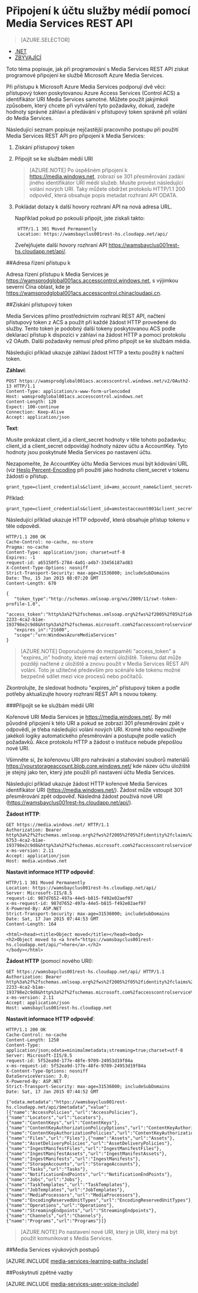 <properties 
    pageTitle="Připojení k účtu služby médií pomocí rozhraní REST API | Microsoft Azure" 
    description="Toto téma ukazuje, jak se připojit k Media Services uisng rozhraní REST API." 
    services="media-services" 
    documentationCenter="" 
    authors="Juliako" 
    manager="erikre" 
    editor=""/>

<tags 
    ms.service="media-services" 
    ms.workload="media" 
    ms.tgt_pltfrm="na" 
    ms.devlang="dotnet" 
    ms.topic="article" 
    ms.date="09/26/2016"  
    ms.author="juliako"/>


# <a name="connecting-to-media-services-account-using-media-services-rest-api"></a>Připojení k účtu služby médií pomocí Media Services REST API

> [AZURE.SELECTOR]
- [.NET](media-services-dotnet-connect-programmatically.md)
- [ZBÝVAJÍCÍ](media-services-rest-connect-programmatically.md)

Toto téma popisuje, jak při programování s Media Services REST API získat programové připojení ke službě Microsoft Azure Media Services.

Při přístupu k Microsoft Azure Media Services podporují dvě věci: přístupový token poskytovanou Azure Access Services (Control ACS) a identifikátor URI Media Services samotné. Můžete použít jakýmkoli způsobem, který chcete při vytváření tyto požadavky, dokud, zadejte hodnoty správné záhlaví a předávání v přístupový token správně při volání do Media Services.

Následující seznam popisuje nejčastější pracovního postupu při použití Media Services REST API pro připojení k Media Services:

1. Získání přístupový token 
2. Připojit se ke službám médií URI 

    >[AZURE.NOTE] Po úspěšném připojení k https://media.windows.net, zobrazí se 301 přesměrování zadání jiného identifikátor URI médií služeb. Musíte provést následující volání nových URI.
Taky můžete obdržet protokolu HTTP/1.1 200 odpověď, která obsahuje popis metadat rozhraní API ODATA.

3. Pokládat dotazy k další hovory rozhraní API na nová adresa URL. 

    Například pokud po pokouší připojit, jste získali takto:

        HTTP/1.1 301 Moved Permanently
        Location: https://wamsbayclus001rest-hs.cloudapp.net/api/

    Zveřejňujete další hovory rozhraní API https://wamsbayclus001rest-hs.cloudapp.net/api/.

##<a name="access-control-address"></a>Adresa řízení přístupu k

Adresa řízení přístupu k Media Services je https://wamsprodglobal001acs.accesscontrol.windows.net, s výjimkou severní Čína oblast, kde je https://wamsprodglobal001acs.accesscontrol.chinacloudapi.cn.

##<a name="getting-an-access-token"></a>Získání přístupový token

Media Services přímo prostřednictvím rozhraní REST API, načtení přístupový token z ACS a použít při každé žádost HTTP provedené do služby. Tento token je podobný další tokeny poskytovanou ACS podle deklarací přístup k dispozici v záhlaví na žádost HTTP a pomocí protokolu v2 OAuth. Další požadavky nemusí před přímo připojit se ke službám média.

Následující příklad ukazuje záhlaví žádost HTTP a textu použitý k načtení token.

**Záhlaví**:

    POST https://wamsprodglobal001acs.accesscontrol.windows.net/v2/OAuth2-13 HTTP/1.1
    Content-Type: application/x-www-form-urlencoded
    Host: wamsprodglobal001acs.accesscontrol.windows.net
    Content-Length: 120
    Expect: 100-continue
    Connection: Keep-Alive
    Accept: application/json

    
**Text**:

Musíte prokázat client_id a client_secret hodnoty v těle tohoto požadavku; client_id a client_secret odpovídají hodnoty název účtu a AccountKey. Tyto hodnoty jsou poskytnuté Media Services po nastavení účtu. 

Nezapomeňte, že AccountKey účtu Media Services musí být kódování URL (viz [Heslo Percent-Encoding](http://tools.ietf.org/html/rfc3986#section-2.1) při použití jako hodnotu client_secret v tokenu žádosti o přístup.

    grant_type=client_credentials&client_id=ams_account_name&client_secret=URL_encoded_ams_account_key&scope=urn%3aWindowsAzureMediaServices


Příklad: 

    grant_type=client_credentials&client_id=amstestaccount001&client_secret=wUNbKhNj07oqjqU3Ah9R9f4kqTJ9avPpfe6Pk3YZ7ng%3d&scope=urn%3aWindowsAzureMediaServices


Následující příklad ukazuje HTTP odpověď, která obsahuje přístup tokenu v těle odpovědi.

    HTTP/1.1 200 OK
    Cache-Control: no-cache, no-store
    Pragma: no-cache
    Content-Type: application/json; charset=utf-8
    Expires: -1
    request-id: a65150f5-2784-4a01-a4b7-33456187ad83
    X-Content-Type-Options: nosniff
    Strict-Transport-Security: max-age=31536000; includeSubDomains
    Date: Thu, 15 Jan 2015 08:07:20 GMT
    Content-Length: 670
    
    {  
       "token_type":"http://schemas.xmlsoap.org/ws/2009/11/swt-token-profile-1.0",
       "access_token":"http%3a%2f%2fschemas.xmlsoap.org%2fws%2f2005%2f05%2fidentity%2fclaims%2fnameidentifier=amstestaccount001&urn%3aSubscriptionId=z7f19258-2233-4ca2-b1ae-193798e2c9d8&http%3a%2f%2fschemas.microsoft.com%2faccesscontrolservice%2f2010%2f07%2fclaims%2fidentityprovider=https%3a%2f%2fwamsprodglobal001acs.accesscontrol.windows.net%2f&Audience=urn%3aWindowsAzureMediaServices&ExpiresOn=1421330840&Issuer=https%3a%2f%2fwamsprodglobal001acs.accesscontrol.windows.net%2f&HMACSHA256=uf69n82KlqZmkJDNxhJkOxpyIpA2HDyeGUTtSnq1vlE%3d",
       "expires_in":"21600",
       "scope":"urn:WindowsAzureMediaServices"
    }
    

>[AZURE.NOTE]
Doporučujeme do mezipaměti "access_token" a "expires_in" hodnoty, které mají externí úložiště. Tokenu dat může později načtené z úložiště a znovu použít v Media Services REST API volání. Toto je užitečné především pro scénáře kde tokenu možné bezpečně sdílet mezi více procesů nebo počítačů.

Zkontrolujte, že sledovat hodnotu "expires_in" přístupový token a podle potřeby aktualizujte hovory rozhraní REST API s novou tokeny.

###<a name="connecting-to-the-media-services-uri"></a>Připojit se ke službám médií URI

Kořenové URI Media Services je https://media.windows.net/. By měl původně připojení k této URI a pokud se zobrazí 301 přesměrování zpět v odpovědi, je třeba následující volání nových URI. Kromě toho nepoužívejte jakékoli logiky automatického přesměrování a postupujte podle vašich požadavků. Akce protokolu HTTP a žádost o instituce nebude přepošlou nové URI.

Všimněte si, že kořenovou URI pro nahrávání a stahování souborů materiálů https://yourstorageaccount.blob.core.windows.net/ kde název účtu úložiště je stejný jako ten, který jste použili při nastavení účtu Media Services.

Následující příklad ukazuje žádost HTTP kořenové Media Services identifikátor URI (https://media.windows.net/). Žádost může vstoupit 301 přesměrování zpět odpověď. Následná žádost používá nové URI (https://wamsbayclus001rest-hs.cloudapp.net/api/).     

**Žádost HTTP**:
    
    GET https://media.windows.net/ HTTP/1.1
    Authorization: Bearer http%3a%2f%2fschemas.xmlsoap.org%2fws%2f2005%2f05%2fidentity%2fclaims%2fnameidentifier=amstestaccount001&urn%3aSubscriptionId=z7f19258-6753-4ca2-b1ae-193798e2c9d8&http%3a%2f%2fschemas.microsoft.com%2faccesscontrolservice%2f2010%2f07%2fclaims%2fidentityprovider=https%3a%2f%2fwamsprodglobal001acs.accesscontrol.windows.net%2f&Audience=urn%3aWindowsAzureMediaServices&ExpiresOn=1421500579&Issuer=https%3a%2f%2fwamsprodglobal001acs.accesscontrol.windows.net%2f&HMACSHA256=ElVWXOnMVggFQl%2ft9vhdcv1qH1n%2fE8l3hRef4zPmrzg%3d
    x-ms-version: 2.11
    Accept: application/json
    Host: media.windows.net


**Nastavit informace HTTP odpověď**:
    
    HTTP/1.1 301 Moved Permanently
    Location: https://wamsbayclus001rest-hs.cloudapp.net/api/
    Server: Microsoft-IIS/8.5
    request-id: 987d7652-497a-44e5-b815-f492e02aef97
    x-ms-request-id: 987d7652-497a-44e5-b815-f492e02aef97
    X-Powered-By: ASP.NET
    Strict-Transport-Security: max-age=31536000; includeSubDomains
    Date: Sat, 17 Jan 2015 07:44:53 GMT
    Content-Length: 164
    
    <html><head><title>Object moved</title></head><body>
    <h2>Object moved to <a href="https://wamsbayclus001rest-hs.cloudapp.net/api/">here</a>.</h2>
    </body></html>


**Žádost HTTP** (pomocí nového URI):
            
    GET https://wamsbayclus001rest-hs.cloudapp.net/api/ HTTP/1.1
    Authorization: Bearer http%3a%2f%2fschemas.xmlsoap.org%2fws%2f2005%2f05%2fidentity%2fclaims%2fnameidentifier=amstestaccount001&urn%3aSubscriptionId=z7f19258-2233-4ca2-b1ae-193798e2c9d8&http%3a%2f%2fschemas.microsoft.com%2faccesscontrolservice%2f2010%2f07%2fclaims%2fidentityprovider=https%3a%2f%2fwamsprodglobal001acs.accesscontrol.windows.net%2f&Audience=urn%3aWindowsAzureMediaServices&ExpiresOn=1421500579&Issuer=https%3a%2f%2fwamsprodglobal001acs.accesscontrol.windows.net%2f&HMACSHA256=ElVWXOnMVggFQl%2ft9vhdcv1qH1n%2fE8l3hRef4zPmrzg%3d
    x-ms-version: 2.11
    Accept: application/json
    Host: wamsbayclus001rest-hs.cloudapp.net


**Nastavit informace HTTP odpověď**:
    
    HTTP/1.1 200 OK
    Cache-Control: no-cache
    Content-Length: 1250
    Content-Type: application/json;odata=minimalmetadata;streaming=true;charset=utf-8
    Server: Microsoft-IIS/8.5
    request-id: 5f52ea9d-177e-48fe-9709-24953d19f84a
    x-ms-request-id: 5f52ea9d-177e-48fe-9709-24953d19f84a
    X-Content-Type-Options: nosniff
    DataServiceVersion: 3.0;
    X-Powered-By: ASP.NET
    Strict-Transport-Security: max-age=31536000; includeSubDomains
    Date: Sat, 17 Jan 2015 07:44:52 GMT
    
    {"odata.metadata":"https://wamsbayclus001rest-hs.cloudapp.net/api/$metadata","value":[{"name":"AccessPolicies","url":"AccessPolicies"},{"name":"Locators","url":"Locators"},{"name":"ContentKeys","url":"ContentKeys"},{"name":"ContentKeyAuthorizationPolicyOptions","url":"ContentKeyAuthorizationPolicyOptions"},{"name":"ContentKeyAuthorizationPolicies","url":"ContentKeyAuthorizationPolicies"},{"name":"Files","url":"Files"},{"name":"Assets","url":"Assets"},{"name":"AssetDeliveryPolicies","url":"AssetDeliveryPolicies"},{"name":"IngestManifestFiles","url":"IngestManifestFiles"},{"name":"IngestManifestAssets","url":"IngestManifestAssets"},{"name":"IngestManifests","url":"IngestManifests"},{"name":"StorageAccounts","url":"StorageAccounts"},{"name":"Tasks","url":"Tasks"},{"name":"NotificationEndPoints","url":"NotificationEndPoints"},{"name":"Jobs","url":"Jobs"},{"name":"TaskTemplates","url":"TaskTemplates"},{"name":"JobTemplates","url":"JobTemplates"},{"name":"MediaProcessors","url":"MediaProcessors"},{"name":"EncodingReservedUnitTypes","url":"EncodingReservedUnitTypes"},{"name":"Operations","url":"Operations"},{"name":"StreamingEndpoints","url":"StreamingEndpoints"},{"name":"Channels","url":"Channels"},{"name":"Programs","url":"Programs"}]}
     


>[AZURE.NOTE] Po nastavení nové URI, který je URI, který má být použit komunikovat s Media Services. 


##<a name="media-services-learning-paths"></a>Media Services výukových postupů

[AZURE.INCLUDE [media-services-learning-paths-include](../../includes/media-services-learning-paths-include.md)]

##<a name="provide-feedback"></a>Poskytnutí zpětné vazby

[AZURE.INCLUDE [media-services-user-voice-include](../../includes/media-services-user-voice-include.md)]
